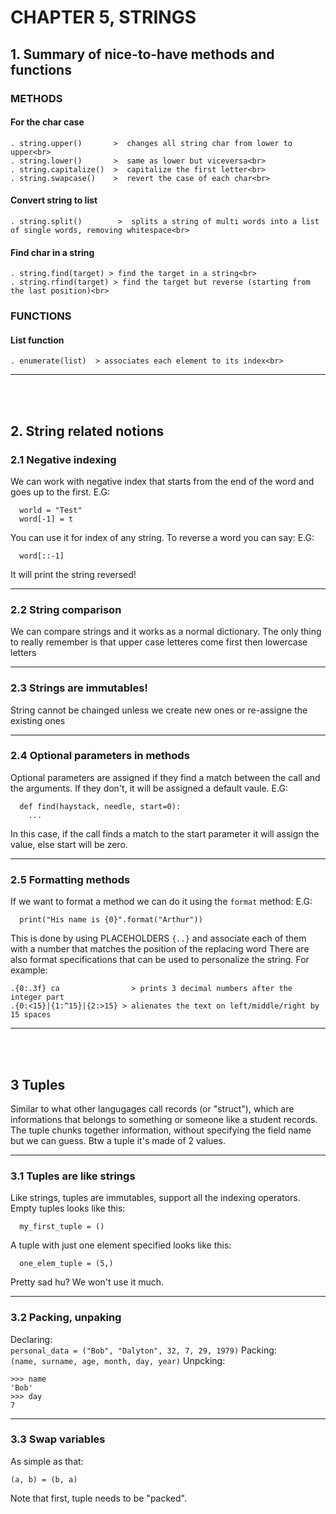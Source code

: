 # CHAPTER 5, STRINGS
## 1. Summary of nice-to-have methods and functions
### METHODS
#### For the char case
```
. string.upper()       >  changes all string char from lower to upper<br>
. string.lower()       >  same as lower but viceversa<br>
. string.capitalize()  >  capitalize the first letter<br>
. string.swapcase()    >  revert the case of each char<br>
```
#### Convert string to list
```
. string.split()        >  splits a string of multi words into a list of single words, removing whitespace<br>
```
#### Find char in a string
```
. string.find(target) > find the target in a string<br>
. string.rfind(target) > find the target but reverse (starting from the last position)<br>
```
### FUNCTIONS
#### List function
```
. enumerate(list)  > associates each element to its index<br>
```
-----
<br><br>

## 2. String related notions
### 2.1 Negative indexing
We can work with negative index that starts from the end of the word and goes up to the first.
E.G:
```
  world = "Test"
  word[-1] = t
```
You can use it for index of any string.
To reverse a word you can say:
E.G:
```
  word[::-1]
```
It will print the string reversed!

-----
### 2.2 String comparison
We can compare strings and it works as a normal dictionary.
The only thing to really remember is that upper case letteres come first then lowercase letters

-----
### 2.3 Strings are immutables!
String cannot be chainged unless we create new ones or re-assigne the existing ones

-----
### 2.4 Optional parameters in methods
Optional parameters are assigned if they find a match between the call and the arguments.
If they don't, it will be assigned a default vaule.
E.G:
```
  def find(haystack, needle, start=0):
    ...
```
In this case, if the call finds a match to the start parameter it will
assign the value, else start will be zero.


-----
### 2.5 Formatting methods
If we want to format a method we can do it using the ```format``` method:
E.G:
```
  print("His name is {0}".format("Arthur"))
```
This is done by using PLACEHOLDERS ```{..}``` and associate each of them with a number that matches the position of the replacing word
There are also format specifications that can be used to personalize the string. For example:
```
.{0:.3f} ca                > prints 3 decimal numbers after the integer part
.{0:<15}|{1:^15}|{2:>15} > alienates the text on left/middle/right by 15 spaces
```
-----
<br><br>
## 3 Tuples
Similar to what other langugages call records (or "struct"), which are informations that belongs to something or someone like a student records.
The tuple chunks together information, without specifying the field name but we can guess.
Btw a tuple it's made of 2 values.

-----
### 3.1 Tuples are like strings
Like strings, tuples are immutables, support all the indexing operators.
Empty tuples looks like this:
```
  my_first_tuple = ()
```
A tuple with just one element specified looks like this:
```
  one_elem_tuple = (5,)
```
Pretty sad hu? We won't use it much.

-----
### 3.2 Packing, unpaking
Declaring:<br>
```personal_data = ("Bob", "Dalyton", 32, 7, 29, 1979)```
Packing:<br>
```(name, surname, age, month, day, year)```
Unpcking:<br>
```
>>> name
'Bob'
>>> day
7
```

-----
### 3.3 Swap variables
As simple as that:
```
(a, b) = (b, a)
```
Note that first, tuple needs to be "packed".

